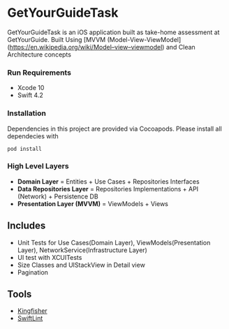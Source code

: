 # GetYourGuideTask
GetYourGuideTask is an iOS application built as take-home assessment at GetYourGuide. Built Using [MVVM (Model-View-ViewModel] (https://en.wikipedia.org/wiki/Model–view–viewmodel) and Clean Architecture concepts

### Run Requirements

* Xcode 10
* Swift 4.2

### Installation

Dependencies in this project are provided via Cocoapods. Please install all dependecies with

`
pod install
`

### High Level Layers

* **Domain Layer** = Entities + Use Cases + Repositories Interfaces
* **Data Repositories Layer** = Repositories Implementations + API (Network) + Persistence DB
* **Presentation Layer (MVVM)** = ViewModels + Views

## Includes

* Unit Tests for Use Cases(Domain Layer), ViewModels(Presentation Layer), NetworkService(Infrastructure Layer)
* UI test with XCUITests
* Size Classes and UIStackView in Detail view
* Pagination

## Tools

* [Kingfisher](https://github.com/onevcat/Kingfisher)
* [SwiftLint](https://github.com/realm/SwiftLint)
